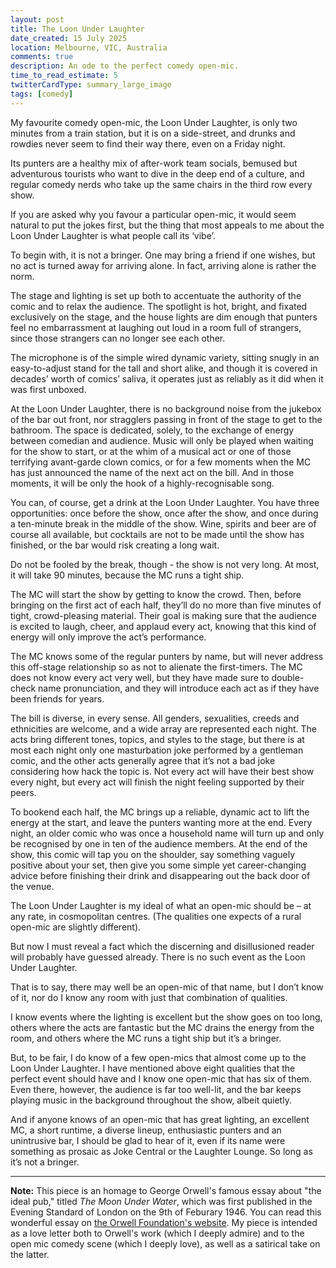 ```yaml
---
layout: post
title: The Loon Under Laughter
date_created: 15 July 2025
location: Melbourne, VIC, Australia
comments: true
description: An ode to the perfect comedy open-mic.
time_to_read_estimate: 5
twitterCardType: summary_large_image
tags: [comedy]
---
```


My favourite comedy open-mic, the Loon Under Laughter, is only two minutes from a train station, but it is on a side-street, and drunks and rowdies never seem to find their way there, even on a Friday night.

Its punters are a healthy mix of after-work team socials, bemused but adventurous tourists who want to dive in the deep end of a culture, and regular comedy nerds who take up the same chairs in the third row every show.

If you are asked why you favour a particular open-mic, it would seem natural to put the jokes first, but the thing that most appeals to me about the Loon Under Laughter is what people call its ‘vibe’.

To begin with, it is not a bringer. One may bring a friend if one wishes, but no act is turned away for arriving alone. In fact, arriving alone is rather the norm.

The stage and lighting is set up both to accentuate the authority of the comic and to relax the audience. The spotlight is hot, bright, and fixated exclusively on the stage, and the house lights are dim enough that punters feel no embarrassment at laughing out loud in a room full of strangers, since those strangers can no longer see each other.

The microphone is of the simple wired dynamic variety, sitting snugly in an easy-to-adjust stand for the tall and short alike, and though it is covered in decades’ worth of comics’ saliva, it operates just as reliably as it did when it was first unboxed.

At the Loon Under Laughter, there is no background noise from the jukebox of the bar out front, nor stragglers passing in front of the stage to get to the bathroom. The space is dedicated, solely, to the exchange of energy between comedian and audience. Music will only be played when waiting for the show to start, or at the whim of a musical act or one of those terrifying avant-garde clown comics, or for a few moments when the MC has just announced the name of the next act on the bill. And in those moments, it will be only the hook of a highly-recognisable song.

You can, of course, get a drink at the Loon Under Laughter. You have three opportunities: once before the show, once after the show, and once during a ten-minute break in the middle of the show. Wine, spirits and beer are of course all available, but cocktails are not to be made until the show has finished, or the bar would risk creating a long wait.

Do not be fooled by the break, though - the show is not very long. At most, it will take 90 minutes, because the MC runs a tight ship.

The MC will start the show by getting to know the crowd. Then, before bringing on the first act of each half, they’ll do no more than five minutes of tight, crowd-pleasing material. Their goal is making sure that the audience is excited to laugh, cheer, and applaud every act, knowing that this kind of energy will only improve the act’s performance.

The MC knows some of the regular punters by name, but will never address this off-stage relationship so as not to alienate the first-timers. The MC does not know every act very well, but they have made sure to double-check name pronunciation, and they will introduce each act as if they have been friends for years.

The bill is diverse, in every sense. All genders, sexualities, creeds and ethnicities are welcome, and a wide array are represented each night. The acts bring different tones, topics, and styles to the stage, but there is at most each night only one masturbation joke performed by a gentleman comic, and the other acts generally agree that it’s not a bad joke considering how hack the topic is. Not every act will have their best show every night, but every act will finish the night feeling supported by their peers.

To bookend each half, the MC brings up a reliable, dynamic act to lift the energy at the start, and leave the punters wanting more at the end. Every night, an older comic who was once a household name will turn up and only be recognised by one in ten of the audience members. At the end of the show, this comic will tap you on the shoulder, say something vaguely positive about your set, then give you some simple yet career-changing advice before finishing their drink and disappearing out the back door of the venue.

The Loon Under Laughter is my ideal of what an open-mic should be – at any rate, in cosmopolitan centres. (The qualities one expects of a rural open-mic are slightly different).

But now I must reveal a fact which the discerning and disillusioned reader will probably have guessed already. There is no such event as the Loon Under Laughter.

That is to say, there may well be an open-mic of that name, but I don’t know of it, nor do I know any room with just that combination of qualities.

I know events where the lighting is excellent but the show goes on too long, others where the acts are fantastic but the MC drains the energy from the room, and others where the MC runs a tight ship but it’s a bringer.

But, to be fair, I do know of a few open-mics that almost come up to the Loon Under Laughter. I have mentioned above eight qualities that the perfect event should have and I know one open-mic that has six of them. Even there, however, the audience is far too well-lit, and the bar keeps playing music in the background throughout the show, albeit quietly.

And if anyone knows of an open-mic that has great lighting, an excellent MC, a short runtime, a diverse lineup, enthusiastic punters and an unintrusive bar, I should be glad to hear of it, even if its name were something as prosaic as Joke Central or the Laughter Lounge. So long as it’s not a bringer.

---

**Note:** This piece is an homage to George Orwell's famous essay about "the ideal pub," titled _The Moon Under Water_, which was first published in the Evening Standard of London on the 9th of Feburary 1946. You can read this wonderful essay on [the Orwell Foundation's website](https://www.orwellfoundation.com/the-orwell-foundation/orwell/essays-and-other-works/the-moon-under-water/). My piece is intended as a love letter both to Orwell's work (which I deeply admire) and to the open mic comedy scene (which I deeply love), as well as a satirical take on the latter.